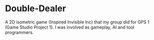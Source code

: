 # Double-Dealer
A 2D isometric game (Inspired Invisible Inc) that my group did for GPS 1 (Game Studio Project 1). I was involved as gameplay, AI and tool programmers.
